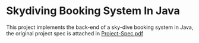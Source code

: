 # Skydiving Booking System In Java

This project implements the back-end of a sky-dive booking system in Java, the original project spec is attached in [Project-Spec.pdf](Project-Spec.pdf)